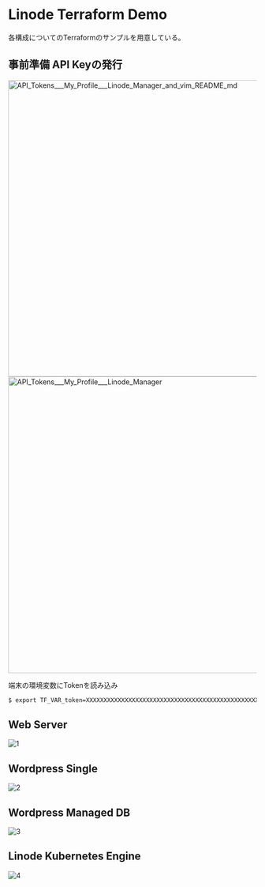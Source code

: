 # Linode Terraform Demo

各構成についてのTerraformのサンプルを用意している。

## 事前準備 API Keyの発行
<img width="600" alt="API_Tokens___My_Profile___Linode_Manager_and_vim_README_md" src="https://user-images.githubusercontent.com/4577575/167548558-e5e63e34-9e2b-42bf-800a-55b8bfeb7563.png">
<img width="600" alt="API_Tokens___My_Profile___Linode_Manager" src="https://user-images.githubusercontent.com/4577575/167548784-2ebb7a83-40c9-471c-ac05-853f53fef54a.png">

端末の環境変数にTokenを読み込み
```sh
$ export TF_VAR_token=XXXXXXXXXXXXXXXXXXXXXXXXXXXXXXXXXXXXXXXXXXXXXXXXXXXXXXXXX
```

## Web Server

![1](https://user-images.githubusercontent.com/4577575/161052402-080e750e-123c-40e4-af72-2c7530833f01.png)

## Wordpress Single

![2](https://user-images.githubusercontent.com/4577575/161568589-5a7e5521-290b-4398-9e57-4ef5e0093850.png)

## Wordpress Managed DB

![3](https://user-images.githubusercontent.com/4577575/161579849-907e699e-e624-4b28-a74f-7691085a8db4.png)

## Linode Kubernetes Engine

![4](https://user-images.githubusercontent.com/4577575/163385988-51ca7147-8fc4-41cb-b14d-6d4dfeda0b8d.png)
